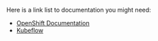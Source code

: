 Here is a link list to documentation you might need:

* [OpenShift Documentation](http://{{DOCS_URL}})
* [Kubeflow](http://https://www.kubeflow.org/docs/)

